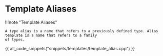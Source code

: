 # Template Aliases

!!!note "Template Aliases"

    A type alias is a name that refers to a previously defined type. Alias template is a name that refers to a family 
    of types.

{{ all_code_snippets("snippets/templates/template_alias.cpp") }}

